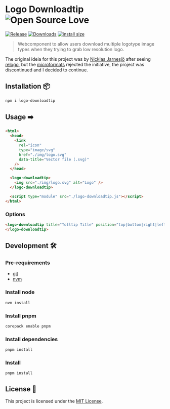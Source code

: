 # Logo Downloadtip ![Open Source Love](https://badges.frapsoft.com/os/v3/open-source.svg)

[![Release](https://img.shields.io/npm/v/logo-downloadtip.svg?style=flat-square&label=release)](https://github.com/tiagoporto/logo-downloadtip/releases)
[![Downloads](https://img.shields.io/npm/dt/logo-downloadtip.svg?style=flat-square)](https://www.npmjs.com/package/logo-downloadtip)
[![install size](https://packagephobia.now.sh/badge?p=logo-downloadtip)](https://packagephobia.now.sh/result?p=logo-downloadtip)

<!-- [![Build Status](https://img.shields.io/travis/com/tiagoporto/logo-downloadtip/main.svg?label=tests&logo=travis&style=flat-square)](https://travis-ci.com/tiagoporto/logo-downloadtip)
[![Coverage Status](https://img.shields.io/coveralls/tiagoporto/logo-downloadtip.svg?style=flat-square)](https://coveralls.io/github/tiagoporto/logo-downloadtip)
[![Mutation testing cover](https://badge.stryker-mutator.io/github.com/tiagoporto/logo-downloadtip/main)](https://stryker-mutator.github.io) -->

> Webcomponent to allow users download multiple logotype image types when they trying to grab low resolution logo.

The original ideia for this project was by [Nicklas Jarnesjö](https://github.com/jarnesjo/jquery-logo-downloadtip) after seeing [relogo](http://relogo.org/), but the [microformats](http://microformats.org/wiki/rel-logo) rejected the initiative, the project was discontinued and I decided to continue.

## Installation 📦

```bash
npm i logo-downloadtip
```

## Usage ➡️

```html
<html>
  <head>
    <link
      rel="icon"
      type="image/svg"
      href="./img/logo.svg"
      data-title="Vector file (.svg)"
    />
  </head>

  <logo-downloadtip>
    <img src="./img/logo.svg" alt="Logo" />
  </logo-downloadtip>

  <script type="module" src="./logo-downloadtip.js"></script>
</html>
```

### Options

```html
<logo-downloadtip title="Tolltip Title" position="top|bottom|right|left">
</logo-downloadtip>
```

## Development 🛠

### Pre-requirements

- [git](https://git-scm.com)
- [nvm](https://github.com/nvm-sh/nvm)

### Install node

```bash
nvm install
```

### Install pnpm

```bash
corepack enable pnpm
```

### Install dependencies

```bash
pnpm install
```

### Install

```bash
pnpm install
```

## License 📄

This project is licensed under the [MIT License](LICENSE).
